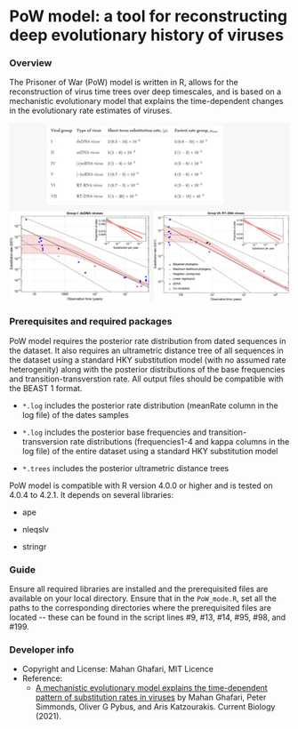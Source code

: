 # PoW model: a tool for reconstructing deep evolutionary history of viruses


### Overview

The Prisoner of War (PoW) model is written in R, allows for the reconstruction of virus time trees over deep timescales, and is based on a mechanistic evolutionary model that explains the time-dependent changes in the evolutionary rate estimates of viruses.

![Prisoner of War model](https://github.com/mg878/PoW_model/blob/main/PoW_sigmoid_TDRP.jpeg)

### Prerequisites and required packages

PoW model requires the posterior rate distribution from dated sequences in the dataset. It also requires an ultrametric distance tree of all sequences in the dataset using a standard HKY substitution model (with no assumed rate heterogenity) along with the posterior distributions of the base frequencies and transition-transverstion rate. All output files should be compatible with the BEAST 1 format. 

* `*.log` includes the posterior rate distribution (meanRate column in the log file) of the dates samples

* `*.log` includes the posterior base frequencies and transition-transversion rate distributions (frequencies1-4 and kappa columns in the log file) of the entire dataset using a standard HKY substitution model

* `*.trees` includes the posterior ultrametric distance trees 


PoW model is compatible with R version 4.0.0 or higher and is tested on 4.0.4 to 4.2.1.  It depends on several libraries:

* ape

* nleqslv

* stringr

### Guide

Ensure all required libraries are installed and the prerequisited files are available on your local directory.
Ensure that in the `PoW_mode.R`, set all the paths to the corresponding directories where the prerequisited files are located -- these can be found in the script lines #9, #13, #14, #95, #98, and #199.

### Developer info

  - Copyright and License: Mahan Ghafari, MIT Licence
  - Reference:
    * [A mechanistic evolutionary model explains the time-dependent pattern of substitution rates in viruses](https://doi.org/10.1016/j.cub.2021.08.020) by Mahan Ghafari, Peter Simmonds, Oliver G Pybus, and Aris Katzourakis. Current Biology (2021).
